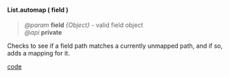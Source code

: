 #### List.automap ( field )
> *@param* **field** _{Object}_  - valid field object  
> _@api_ **private**   

Checks to see if a field path matches a currently unmapped path, and
if so, adds a mapping for it.

<div class="code-header addGitHubLink" data-file="lib/list/automap.js"><a href="#" class="loadCode"> code</a></div><pre class=" language-javascript hideCode api"></pre> 
